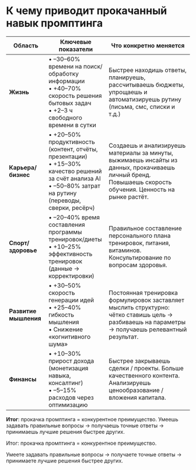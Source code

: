 
# К чему приводит прокачанный навык промптинга

| Область        | Ключевые показатели                                                                 | Что конкретно меняется |
|----------------|--------------------------------------------------------------------------------------|--------------------------|
| **Жизнь**      | • –30–60% времени на поиск/обработку информации  <br>• +40–70% скорость решения бытовых задач  <br>• +2–3 ч свободного времени в сутки | Быстрее находишь ответы, планируешь, рассчитываешь бюджеты, упрощаешь и автоматизируешь рутину (письма, смс, списки и т.д.) |
| **Карьера/бизнес** | • +20–50% продуктивность (контент, отчёты, презентации) <br>• +15–30% качество решений за счёт анализа AI <br>• –50–80% затрат на рутину (переводы, сверки, ресёрч) | Создаешь и анализируешь материалы за минуты, выжимаешь инсайты из данных, прокачиваешь личный бренд. Повышаешь скорость обучения. Ценность на рынке растёт. |
| **Спорт/здоровье** | • –20–40% время составления программы тренировок/диеты <br>• +10–25% эффективность тренировок (данные → корректировки) | Правильное составление персонального плана тренировок, питания, витаминов. Консультирование по вопросам здоровья. |
| **Развитие мышления** | • +30–50% скорость генерации идей <br>• +25–40% гибкость мышления <br>• Снижение «когнитивного шума» | Постоянная тренировка формулировок заставляет мыслить структурно: чётко ставишь цель → разбиваешь на параметры → получаешь релевантный результат. |
| **Финансы**    | • +10–30% прирост дохода (монетизация навыка, консалтинг) <br>• –5–15% расходов через оптимизацию | Быстрее закрываешь сделки / проекты. Больше качественного контента. Анализируешь ценообразование / вложения капитала. |

**Итог**: прокачка промптинга = конкурентное преимущество. Умеешь задавать правильные вопросы → получаешь точные ответы → принимаешь лучшие решения быстрее других.



Итог: прокачка промптинга = конкурентное преимущество.

Умеете задавать правильные вопросы → получаете точные ответы → принимаете лучшие решения быстрее других.